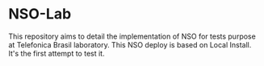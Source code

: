 # NSO-Lab

This repository aims to detail the implementation of NSO for tests purpose at Telefonica Brasil laboratory.
This NSO deploy is based on Local Install. It's the first attempt to test it.
